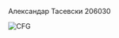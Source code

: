 Александар Тасевски 206030 

![CFG](https://github.com/atasevski/SI_2023_lab2_206030/assets/130292192/33a0168e-bfca-4c4b-a089-98f0dccf33e2)

